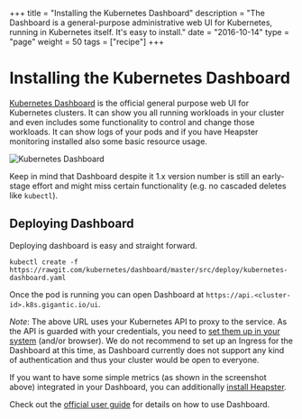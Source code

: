 +++
title = "Installing the Kubernetes Dashboard"
description = "The Dashboard is a general-purpose administrative web UI for Kubernetes, running in Kubernetes itself. It's easy to install."
date = "2016-10-14"
type = "page"
weight = 50
tags = ["recipe"]
+++

# Installing the Kubernetes Dashboard

[Kubernetes Dashboard](https://github.com/kubernetes/dashboard/) is the official general purpose web UI for Kubernetes clusters. It can show you all running workloads in your cluster and even includes some functionality to control and change those workloads. It can show logs of your pods and if you have Heapster monitoring installed also some basic resource usage.

![Kubernetes Dashboard](/img/dashboard-ui.png)

Keep in mind that Dashboard despite it 1.x version number is still an early-stage effort and might miss certain functionality (e.g. no cascaded deletes like `kubectl`).

## Deploying Dashboard

Deploying dashboard is easy and straight forward.

```nohighlight
kubectl create -f https://rawgit.com/kubernetes/dashboard/master/src/deploy/kubernetes-dashboard.yaml
```

Once the pod is running you can open Dashboard at `https://api.<cluster-id>.k8s.gigantic.io/ui`.

*Note*: The above URL uses your Kubernetes API to proxy to the service. As the API is guarded with your credentials, you need to [set them up in your system](/guides/accessing-services-from-the-outside/) (and/or browser). We do not recommend to set up an Ingress for the Dashboard at this time, as Dashboard currently does not support any kind of authentication and thus your cluster would be open to everyone.

If you want to have some simple metrics (as shown in the screenshot above) integrated in your Dashboard, you can additionally [install Heapster](/guides/kubernetes-heapster/).

Check out the [official user guide](http://kubernetes.io/docs/user-guide/ui/) for details on how to use Dashboard.

